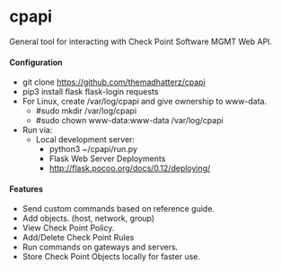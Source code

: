 # cpapi
General tool for interacting with Check Point Software MGMT Web API.

#### Configuration
* git clone https://github.com/themadhatterz/cpapi
* pip3 install flask flask-login requests
* For Linux, create /var/log/cpapi and give ownership to www-data.
  * #sudo mkdir /var/log/cpapi
  * #sudo chown www-data:www-data /var/log/cpapi
* Run via:
  * Local development server:
    * python3 ~/cpapi/run.py
	* Flask Web Server Deployments
    * http://flask.pocoo.org/docs/0.12/deploying/

#### Features
* Send custom commands based on reference guide.
* Add objects. (host, network, group)
* View Check Point Policy.
* Add/Delete Check Point Rules
* Run commands on gateways and servers.
* Store Check Point Objects locally for faster use.
